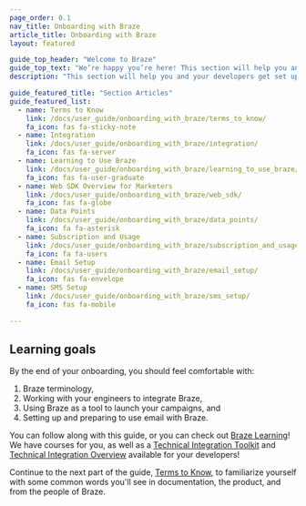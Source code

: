 ```yaml
---
page_order: 0.1
nav_title: Onboarding with Braze
article_title: Onboarding with Braze
layout: featured

guide_top_header: "Welcome to Braze"
guide_top_text: "We’re happy you’re here! This section will help you and your developers get set up and ready to use Braze to create strong, lasting bonds between you and your customers. By now, you should have had some sort of kick-off communication with teams at Braze. <br> <br> This guide is tailored to both supplement fully-guided onboarding and advise on onboarding actions you can take on your own."
description: "This section will help you and your developers get set up and ready to use Braze to create strong, lasting bonds between you and your customers! This guide is tailored to both supplement fully-guided onboarding and advise on onboarding actions you can take on your own."

guide_featured_title: "Section Articles"
guide_featured_list:
  - name: Terms to Know
    link: /docs/user_guide/onboarding_with_braze/terms_to_know/
    fa_icon: fas fa-sticky-note
  - name: Integration
    link: /docs/user_guide/onboarding_with_braze/integration/
    fa_icon: fas fa-server
  - name: Learning to Use Braze
    link: /docs/user_guide/onboarding_with_braze/learning_to_use_braze/
    fa_icon: fas fa-user-graduate
  - name: Web SDK Overview for Marketers
    link: /docs/user_guide/onboarding_with_braze/web_sdk/
    fa_icon: fas fa-globe
  - name: Data Points
    link: /docs/user_guide/onboarding_with_braze/data_points/
    fa_icon: fa fa-asterisk
  - name: Subscription and Usage
    link: /docs/user_guide/onboarding_with_braze/subscription_and_usage/
    fa_icon: fa fa-users
  - name: Email Setup
    link: /docs/user_guide/onboarding_with_braze/email_setup/
    fa_icon: fas fa-envelope
  - name: SMS Setup
    link: /docs/user_guide/onboarding_with_braze/sms_setup/
    fa_icon: fas fa-mobile

---
```


## Learning goals

By the end of your onboarding, you should feel comfortable with:

1. Braze terminology,
2. Working with your engineers to integrate Braze,
3. Using Braze as a tool to launch your campaigns, and
4. Setting up and preparing to use email with Braze.

You can follow along with this guide, or you can check out [Braze Learning](https://learning.braze.com)! We have courses for you, as well as a [Technical Integration Toolkit](https://learning.braze.com/technical-integration-checklists-and-toolkits) and [Technical Integration Overview](https://learning.braze.com/quick-overview-technical-integration) available for your developers!

Continue to the next part of the guide, [Terms to Know]({{site.baseurl}}/user_guide/onboarding_with_braze/terms_to_know/), to familiarize yourself with some common words you'll see in documentation, the product, and from the people of Braze.

<br> 
